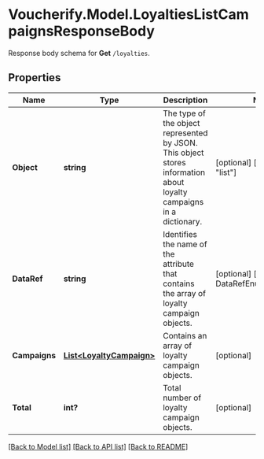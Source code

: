 # Voucherify.Model.LoyaltiesListCampaignsResponseBody
Response body schema for **Get** `/loyalties`.

## Properties

Name | Type | Description | Notes
------------ | ------------- | ------------- | -------------
**Object** | **string** | The type of the object represented by JSON. This object stores information about loyalty campaigns in a dictionary. | [optional] [default to "list"]
**DataRef** | **string** | Identifies the name of the attribute that contains the array of loyalty campaign objects. | [optional] [default to DataRefEnum.Campaigns]
**Campaigns** | [**List&lt;LoyaltyCampaign&gt;**](LoyaltyCampaign.md) | Contains an array of loyalty campaign objects. | [optional] 
**Total** | **int?** | Total number of loyalty campaign objects. | [optional] 

[[Back to Model list]](../README.md#documentation-for-models) [[Back to API list]](../README.md#documentation-for-api-endpoints) [[Back to README]](../README.md)

